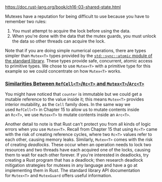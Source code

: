 https://doc.rust-lang.org/book/ch16-03-shared-state.html


Mutexes have a reputation for being difficult to use because you have to remember two rules:

1.  You must attempt to acquire the lock before using the data.
2.  When you're done with the data that the mutex guards, you must unlock the data so other threads can acquire the lock.


Note that if you are doing simple numerical operations, there are types simpler than `Mutex<T>` types provided by the [`std::sync::atomic` module of the standard library](https://doc.rust-lang.org/std/sync/atomic/index.html). These types provide safe, concurrent, atomic access to primitive types. We chose to use `Mutex<T>` with a primitive type for this example so we could concentrate on how `Mutex<T>` works.


### [Similarities Between `RefCell<T>`/`Rc<T>` and `Mutex<T>`/`Arc<T>`](https://doc.rust-lang.org/book/ch16-03-shared-state.html#similarities-between-refcelltrct-and-mutextarct)

You might have noticed that `counter` is immutable but we could get a mutable reference to the value inside it; this means `Mutex<T>` provides interior mutability, as the `Cell` family does. In the same way we used `RefCell<T>` in Chapter 15 to allow us to mutate contents inside an `Rc<T>`, we use `Mutex<T>` to mutate contents inside an `Arc<T>`.

Another detail to note is that Rust can't protect you from all kinds of logic errors when you use `Mutex<T>`. Recall from Chapter 15 that using `Rc<T>` came with the risk of creating reference cycles, where two `Rc<T>` values refer to each other, causing memory leaks. Similarly, `Mutex<T>` comes with the risk of creating *deadlocks*. These occur when an operation needs to lock two resources and two threads have each acquired one of the locks, causing them to wait for each other forever. If you're interested in deadlocks, try creating a Rust program that has a deadlock; then research deadlock mitigation strategies for mutexes in any language and have a go at implementing them in Rust. The standard library API documentation for `Mutex<T>` and `MutexGuard` offers useful information.